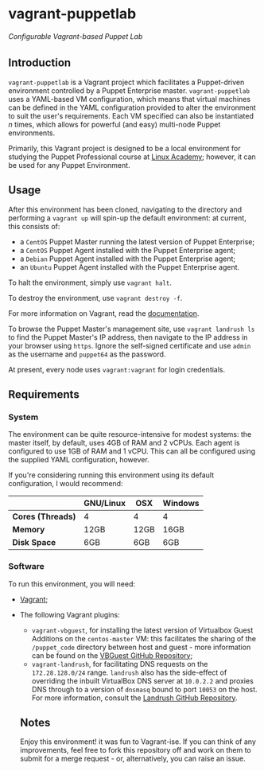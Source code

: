 # vagrant-puppetlab
###### Configurable Vagrant-based Puppet Lab

## Introduction
`vagrant-puppetlab` is a Vagrant project which facilitates a Puppet-driven environment controlled by a Puppet Enterprise master. `vagrant-puppetlab` uses a YAML-based VM configuration, which means that virtual machines can be defined in the YAML configuration provided to alter the environment to suit the user's requirements. Each VM specified can also be instantiated *n* times, which allows for powerful (and easy) multi-node Puppet environments.

Primarily, this Vagrant project is designed to be a local environment for studying the Puppet Professional course at [Linux Academy](https://linuxacademy.com); however, it can be used for any Puppet Environment.

## Usage
After this environment has been cloned, navigating to the directory and performing a `vagrant up` will spin-up the default environment: at current, this consists of:
- a `CentOS` Puppet Master running the latest version of Puppet Enterprise;
- a `CentOS` Puppet Agent installed with the Puppet Enterprise agent;
- a `Debian` Puppet Agent installed with the Puppet Enterprise agent;
- an `Ubuntu` Puppet Agent installed with the Puppet Enterprise agent.

To halt the environment, simply use `vagrant halt`.

To destroy the environment, use `vagrant destroy -f`.

For more information on Vagrant, read the [documentation](https://vagrantup.com/docs/).

To browse the Puppet Master's management site, use `vagrant landrush ls` to find the Puppet Master's IP address, then navigate to the IP address in your browser using `https`. Ignore the self-signed certificate and use `admin` as the username and `puppet64` as the password.

At present, every node uses `vagrant:vagrant` for login credentials.

## Requirements
### System
The environment can be quite resource-intensive for modest systems: the master itself, by default, uses 4GB of RAM and 2 vCPUs. Each agent is configured to use 1GB of RAM and 1 vCPU. This can all be configured using the supplied YAML configuration, however.

If you're considering running this environment using its default configuration, I would recommend:

|                 | GNU/Linux | OSX  | Windows |
|-----------------|-----------|------|---------|
| **Cores (Threads)** | 4         | 4    | 4       |
| **Memory**          | 12GB      | 12GB | 16GB    |
| **Disk Space**      | 6GB       | 6GB  | 6GB     |



### Software
To run this environment, you will need:
- [Vagrant](https://vagrantup.com);
- The following Vagrant plugins:
  - `vagrant-vbguest`, for installing the latest version of Virtualbox Guest Additions on the `centos-master` VM: this facilitates the sharing of the `/puppet_code` directory between host and guest - more information can be found on the [VBGuest GitHub Repository](https://github.com/dotless-de/vagrant-vbguest);
  - `vagrant-landrush`, for facilitating DNS requests on the `172.28.128.0/24` range. `landrush` also has the side-effect of overriding the inbuilt VirtualBox DNS server at `10.0.2.2` and proxies DNS through to a version of `dnsmasq` bound to port `10053` on the host. For more information, consult the [Landrush GitHub Repository](https://github.com/vagrant-landrush/landrush).

  ## Notes

  Enjoy this environment! it was fun to Vagrant-ise. If you can think of any improvements, feel free to fork this repository off and work on them to submit for a merge request - or, alternatively, you can raise an issue.
